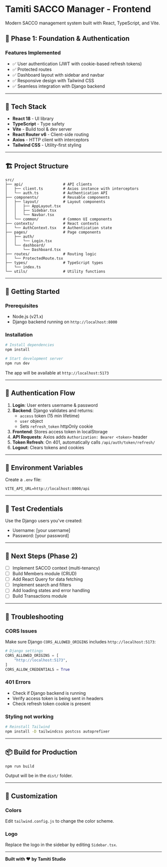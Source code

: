 # Tamiti SACCO Manager - Frontend

Modern SACCO management system built with React, TypeScript, and Vite.

## 🚀 Phase 1: Foundation & Authentication

### Features Implemented
- ✅ User authentication (JWT with cookie-based refresh tokens)
- ✅ Protected routes
- ✅ Dashboard layout with sidebar and navbar
- ✅ Responsive design with Tailwind CSS
- ✅ Seamless integration with Django backend

---

## 🔧 Tech Stack

- **React 18** - UI library
- **TypeScript** - Type safety
- **Vite** - Build tool & dev server
- **React Router v6** - Client-side routing
- **Axios** - HTTP client with interceptors
- **Tailwind CSS** - Utility-first styling

---

## 🏗️ Project Structure

```
src/
├── api/                  # API clients
│   ├── client.ts         # Axios instance with interceptors
│   └── auth.ts           # Authentication API
├── components/           # Reusable components
│   ├── layout/           # Layout components
│   │   ├── AppLayout.tsx
│   │   ├── Sidebar.tsx
│   │   └── Navbar.tsx
│   └── common/           # Common UI components
├── contexts/             # React contexts
│   └── AuthContext.tsx   # Authentication state
├── pages/                # Page components
│   ├── auth/
│   │   └── Login.tsx
│   └── dashboard/
│       └── Dashboard.tsx
├── routes/               # Routing logic
│   └── ProtectedRoute.tsx
├── types/                # TypeScript types
│   └── index.ts
└── utils/                # Utility functions
```

---

## 🚦 Getting Started

### Prerequisites
- Node.js (v21.x)
- Django backend running on `http://localhost:8000`

### Installation

```bash
# Install dependencies
npm install

# Start development server
npm run dev
```

The app will be available at `http://localhost:5173`

---

## 🔐 Authentication Flow

1. **Login**: User enters username & password
2. **Backend**: Django validates and returns:
   - `access` token (15 min lifetime)
   - `user` object
   - Sets `refresh_token` httpOnly cookie
3. **Frontend**: Stores access token in localStorage
4. **API Requests**: Axios adds `Authorization: Bearer <token>` header
5. **Token Refresh**: On 401, automatically calls `/api/auth/token/refresh/`
6. **Logout**: Clears tokens and cookies

---

## 🔑 Environment Variables

Create a `.env` file:

```env
VITE_API_URL=http://localhost:8000/api
```

---

## 📝 Test Credentials

Use the Django users you've created:
- Username: [your username]
- Password: [your password]

---

## 🎯 Next Steps (Phase 2)

- [ ] Implement SACCO context (multi-tenancy)
- [ ] Build Members module (CRUD)
- [ ] Add React Query for data fetching
- [ ] Implement search and filters
- [ ] Add loading states and error handling
- [ ] Build Transactions module

---

## 🐛 Troubleshooting

### CORS Issues
Make sure Django `CORS_ALLOWED_ORIGINS` includes `http://localhost:5173`:

```python
# Django settings
CORS_ALLOWED_ORIGINS = [
    "http://localhost:5173",
]
CORS_ALLOW_CREDENTIALS = True
```

### 401 Errors
- Check if Django backend is running
- Verify access token is being sent in headers
- Check refresh token cookie is present

### Styling not working
```bash
# Reinstall Tailwind
npm install -D tailwindcss postcss autoprefixer
```

---

## 📦 Build for Production

```bash
npm run build
```

Output will be in the `dist/` folder.

---

## 🎨 Customization

### Colors
Edit `tailwind.config.js` to change the color scheme.

### Logo
Replace the logo in the sidebar by editing `Sidebar.tsx`.

---

**Built with ❤️ by Tamiti Studio**
